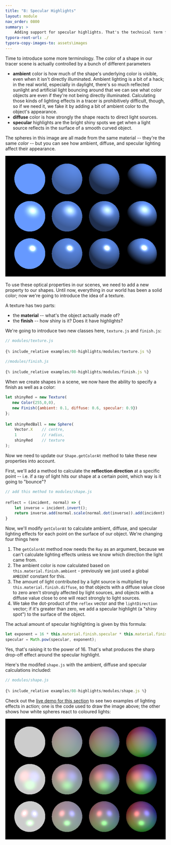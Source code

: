 ```yaml
---
title: "8: Specular Highlights"
layout: module
nav_order: 0800
summary: >
    Adding support for specular highlights. That's the technical term for "shiny spots".
typora-root-url: ./
typora-copy-images-to: assets\images
---
```


Time to introduce some more terminology. The color of a shape in our tracer scene is actually controlled by a bunch of different parameters

* **ambient** color is how much of the shape's underlying color is visible, even when it isn't directly illuminated. Ambient lighting is a bit of a hack; in the real world, especially in daylight, there's so much reflected sunlight and artificial light bouncing around that we can see what color objects are even if they're not being directly illuminated. Calculating those kinds of lighting effects in a tracer is prohibitively difficult, though, so if we need it, we fake it by adding a bit of ambient color to the object's appearance.
* **diffuse** color is how strongly the shape reacts to direct light sources.
* **specular** highlights are the bright shiny spots we get when a light source reflects in the surface of a smooth curved object.

The spheres in this image are all made from the same material -- they're the same *color* -- but you can see how ambient, diffuse, and specular lighting affect their appearance.

![Image showing examples of ambient, diffuse, and specular lighting](assets/images/image-20220320111620031.png)

To use these optical properties in our scenes, we need to add a new property to our shapes. Until now, everything in our world has been a solid color; now we're going to introduce the idea of a texture.

A texture has two parts:

* the **material** -- what's the object actually made of? 
* the **finish** -- how shiny is it? Does it have highlights?

We're going to introduce two new classes here, `texture.js` and `finish.js`:

```javascript
// modules/texture.js

{% include_relative examples/08-highlights/modules/texture.js %}
```

```javascript
//modules/finish.js

{% include_relative examples/08-highlights/modules/finish.js %}
```

When we create shapes in a scene, we now have the ability to specify a finish as well as a color:

```javascript
let shinyRed = new Texture(
   new Color(255,0,0),
   new Finish({ambient: 0.1, diffuse: 0.6, specular: 0.9})
};

let shinyRedBall = new Sphere(
	Vector.X 	// centre,
	1 			// radius,
	shinyRed 	// texture
);
```

Now we need to update our `Shape.getColorAt` method to take these new properties into account.

First, we'll add a method to calculate the **reflection direction** at a specific point -- i.e. if a ray of light hits our shape at a certain point, which way is it going to "bounce"?

 ```javascript
 // add this method to modules/shape.js
 
 reflect = (incident, normal) => {
     let inverse = incident.invert();
     return inverse.add(normal.scale(normal.dot(inverse)).add(incident).scale(2));
 }
 ```

Now, we'll modify `getColorAt` to calculate ambient, diffuse, and specular lighting effects for each point on the surface of our object. We're changing four things here

1. The `getColorAt` method now needs the `Ray` as an argument, because we can't calculate lighting effects unless we know which direction the light came from.
2. The ambient color is now calculated based on `this.material.finish.ambient` - previously we just used a global `AMBIENT` constant for this.
3. The amount of light contributed by a light source is multiplied by `this.material.finish.diffuse`, so that objects with a diffuse value close to zero aren't strongly affected by light sources, and objects with a diffuse value close to one will react strongly to light sources.
4. We take the dot-product of the `reflex` vector and the `lightDirection` vector; if it's greater than zero, we add a specular highlight (a "shiny spot") to the surface of the object. 

The actual amount of specular highlighting is given by this formula:

```javascript
let exponent = 16 * this.material.finish.specular * this.material.finish.specular;
specular = Math.pow(specular, exponent);
```

Yes, that's raising it to the power of 16. That's what produces the sharp drop-off effect around the specular highlight.

Here's the modifed `shape.js` with the ambient, diffuse and specular calculations included:

```javascript
// modules/shape.js

{% include_relative examples/08-highlights/modules/shape.js %}
```

Check out the [live demo for this section](examples/08-highlights/index.html) to see two examples of lighting effects in action; one is the code used to draw the image above; the other shows how white spheres react to coloured lights:

![image-20220320113806912](assets/images/image-20220320113806912.png)

